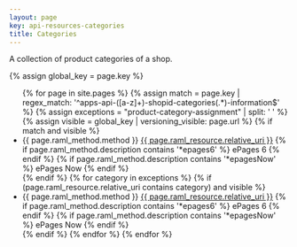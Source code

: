 ```yaml
---
layout: page
key: api-resources-categories
title: Categories
---
```


A collection of product categories of a shop.

{% assign global_key = page.key %}

<ul id="resource-list">
  {% for page in site.pages %}
    {% assign match = page.key | regex_match: '^apps-api-([a-z]+)-shopid-categories(.*)-information$' %}
    {% assign exceptions = "product-category-assignment" | split: ' ' %}
    {% assign visible = global_key | versioning_visible: page.url %}
    {% if match and visible %}
      <li class="resource-entry">
        <span class="http-method http-method-{{ page.raml_method.method | downcase }}">{{ page.raml_method.method }}</span>
        <a href="{{ page.url | prepend: site.baseurl }}">{{ page.raml_resource.relative_uri }}</a>
        {% if page.raml_method.description contains '*epages6' %}
          <span class="ep-label-6 ep-label">ePages 6</span>
        {% endif %}
        {% if page.raml_method.description contains '*epagesNow' %}
          <span class="ep-label-now ep-label">ePages Now</span>
        {% endif %}
      </li>
    {% endif %}
    {% for category in exceptions %}
      {% if (page.raml_resource.relative_uri contains category) and visible %}
        <li class="resource-entry">
          <span class="http-method http-method-{{ page.raml_method.method | downcase }}">{{ page.raml_method.method }}</span>
          <a href="{{ page.url | prepend: site.baseurl }}">{{ page.raml_resource.relative_uri }}</a>
          {% if page.raml_method.description contains '*epages6' %}
            <span class="ep-label-6 ep-label">ePages 6</span>
          {% endif %}
          {% if page.raml_method.description contains '*epagesNow' %}
            <span class="ep-label-now ep-label">ePages Now</span>
          {% endif %}
        </li>
      {% endif %}
    {% endfor %}
  {% endfor %}
</ul>
